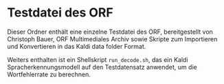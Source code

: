 # Testdatei des ORF

Dieser Ordner enthält eine einzelne Testdatei des ORF, bereitgestellt von Christoph Bauer, ORF Multimediales Archiv sowie Skripte zum Importieren und Konvertieren in das Kaldi data folder Format.

Weiters enthalten ist ein Shellskript `run_decode.sh`, das ein Kaldi Spracherkennungsmodell auf den Testdatensatz anwendet, um die Wortfehlerrate zu berechnen. 